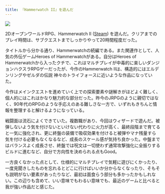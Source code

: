 ```yaml
---
title: 『Hammerwatch II』を遊んだ
---
```


![](https://i.imgur.com/teIsog1h.png)

2DオープンワールドRPG、Hammerwatch II ([Steam](https://store.steampowered.com/app/1538970/Hammerwatch_II/?l=japanese)) を遊んだ。クリアまでのプレイ時間は、サブクエストまでしっかりやって20時間程度だった。

タイトルから分かる通り、Hammerwatchの続編である。また関連作として、人気の外伝ゲームHeroes of Hammerwatchがある。自分はHeroes of Hammerwatchから入ったクチで、これはマルチプレイが中毒的に楽しいダンジョンハクスラRPGゲーだったが、今作のHammerwatch IIは、構造的にはエルデンリングやゼルダの伝説 神々のトライフォースに近いような作品になっていた。

今作はメインクエストを進めていく上での探索要素や謎解きがほどよく難しく、個人的にはこれはかなり魅力的な部分だった。昨今のJRPGのように親切ではなく、90年代のRPGのような手応えのある難しさな一方で、いずれもきちんと情報を整理すると解けるようになっている。

戦闘面は流石によくできていた。複数職があり、今回はウィザードで遊んだ。被弾しないよう気を付けないといけない代わりに火力が高く、最終段階まで育てると一気に強化され、更に終盤の装備で吸収効果を付けると被弾やマナ残量すら気を付ける必要もなくなるなど、成長のスケール感が気持ち良かった。中盤まではバランスよく成長させ、終盤では呪文は一切使わず通常攻撃強化に全振りするビルドに進むなど、自分で方向性を決められる点もGood。

一方良くなかった点として、仕様的にマルチプレイで気軽に遊びにくかったり、一度見聞きしたものを忘れるとどこに行けばいいか分からなくなったり、そもそも説明がない要素があったりなど、最初は面食らう部分も多かったかもしれない。この辺りも含めて、いい意味でもわるい意味でも、最近のゲームと比べると我が強い作品だと感じた。
